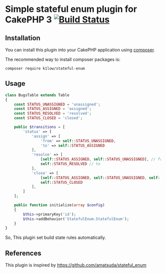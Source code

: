 # Simple stateful enum plugin for CakePHP 3 [![Build Status](https://travis-ci.org/k1LoW/stateful-enum.svg?branch=master)](https://travis-ci.org/k1LoW/stateful-enum)

## Installation

You can install this plugin into your CakePHP application using [composer](http://getcomposer.org).

The recommended way to install composer packages is:

```
composer require k1low/stateful-enum
```
## Usage

```php
class BugsTable extends Table
{
    const STATUS_UNASSIGNED = 'unassigned';
    const STATUS_ASSIGNED = 'assigned';
    const STATUS_RESOLVED = 'resolved';
    const STATUS_CLOSED = 'closed';

    public $transitions = [
        'status' => [
            'assign' => [
                'from' => self::STATUS_UNASSIGNED,
                'to' => self::STATUS_ASSIGNED
            ],
            'resolve' => [
                [self::STATUS_ASSIGNED, self::STATUS_UNASSIGNED], // from
                self::STATUS_RESOLVED // to
            ],
            'close' => [
                [self::STATUS_ASSIGNED, self::STATUS_UNASSIGNED, self::STATUS_RESOLVED],
                self::STATUS_CLOSED
            ],
        ]
    ];

    public function initialize(array $config)
    {
        $this->primaryKey('id');
        $this->addBehavior('StatefulEnum.StatefulEnum');
    }
}
```

So, This plugin set build state rules automatically.

## References

This plugin is inspired by https://github.com/amatsuda/stateful_enum
